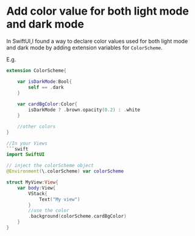 # Add color value for both light mode and dark mode
In SwiftUI,I found a way to declare color values used for both light mode and dark mode by adding extension variables for `ColorScheme`.

E.g.
```swift
extension ColorScheme{

    var isDarkMode:Bool{
        self == .dark
    }
    
    var cardBgColor:Color{
        isDarkMode ? .brown.opacity(0.2) : .white
    }

    //other colors
}

//In your Views
```swift
import SwiftUI

// inject the colorScheme object
@Environment(\.colorScheme) var colorScheme

struct MyView:View{
    var body:View{
        VStack{
            Text("My view")
        }
        //use the color
        .background(colorScheme.cardBgColor)
    }
}
```

```
